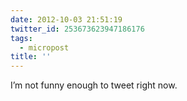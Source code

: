 ```yaml
---
date: 2012-10-03 21:51:19
twitter_id: 253673623947186176
tags:
  - micropost
title: ''
---
```


I’m not funny enough to tweet right now.
